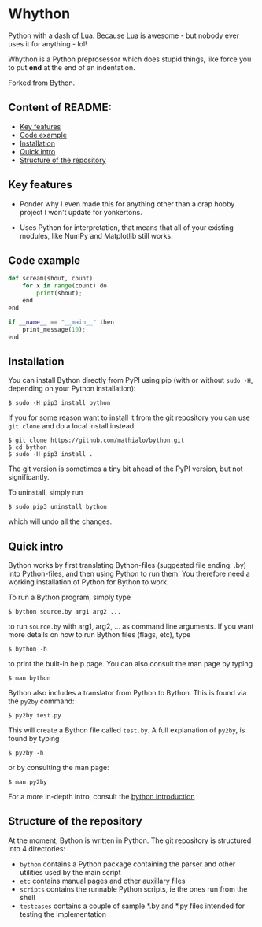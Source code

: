 # Whython
Python with a dash of Lua. Because Lua is awesome - but nobody ever uses it for anything - lol!

Whython is a Python preprosessor which does stupid things, like force you to put **end** at the end of an indentation.

Forked from Bython.


## Content of README:
  * [Key features](#key-features)
  * [Code example](#code-example)
  * [Installation](#installation)
  * [Quick intro](#quick-intro)
  * [Structure of the repository](#structure-of-the-repository)


## Key features

 * Ponder why I even made this for anything other than a crap hobby project I won't update for yonkertons.

 * Uses Python for interpretation, that means that all of your existing modules, like NumPy and Matplotlib still works.


## Code example

```python
def scream(shout, count)
    for x in range(count) do
        print(shout);
    end
end

if __name__ == "__main__" then
    print_message(10);
end
```


## Installation

You can install Bython directly from PyPI using pip (with or without `sudo -H`, depending on your Python installation):

```
$ sudo -H pip3 install bython
```

If you for some reason want to install it from the git repository you can use `git clone` and do a local install instead:

```
$ git clone https://github.com/mathialo/bython.git
$ cd bython
$ sudo -H pip3 install .
```

The git version is sometimes a tiny bit ahead of the PyPI version, but not significantly.

To uninstall, simply run 

```
$ sudo pip3 uninstall bython
```

which will undo all the changes.



## Quick intro

Bython works by first translating Bython-files (suggested file ending: .by) into Python-files, and then using Python to run them. You therefore need a working installation of Python for Bython to work.


To run a Bython program, simply type

```
$ bython source.by arg1 arg2 ...
```

to run `source.by` with arg1, arg2, ... as command line arguments. If you want more details on how to run Bython files (flags, etc), type

```
$ bython -h
```

to print the built-in help page. You can also consult the man page by typing

```
$ man bython
```

Bython also includes a translator from Python to Bython. This is found via the `py2by` command:

```
$ py2by test.py
```

This will create a Bython file called `test.by`. A full explanation of `py2by`, is found by typing

```
$ py2by -h
```

or by consulting the man page:

```
$ man py2by
```

For a more in-depth intro, consult the [bython introduction](INTRODUCTION.md)


## Structure of the repository

At the moment, Bython is written in Python. The git repository is structured into 4 directories:

 * `bython` contains a Python package containing the parser and other utilities used by the main script
 * `etc` contains manual pages and other auxillary files
 * `scripts` contains the runnable Python scripts, ie the ones run from the shell
 * `testcases` contains a couple of sample \*.by and \*.py files intended for testing the implementation

